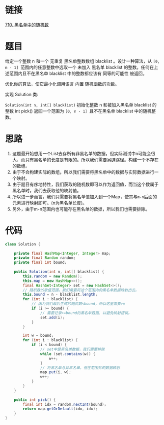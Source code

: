 # 链接
[710. 黑名单中的随机数](https://leetcode.cn/problems/random-pick-with-blacklist/)
# 题目
给定一个整数 n 和一个 无重复 黑名单整数数组 blacklist 。设计一种算法，从 `[0, n - 1] `范围内的任意整数中选取一个 未加入 黑名单 blacklist 的整数。任何在上述范围内且不在黑名单 blacklist 中的整数都应该有 同等的可能性 被返回。

优化你的算法，使它最小化调用语言 内置 随机函数的次数。

实现 Solution 类:

`Solution(int n, int[] blacklist)` 初始化整数 n 和被加入黑名单 blacklist 的整数
int pick() 返回一个范围为 `[0, n - 1] `且不在黑名单 blacklist 中的随机整数。
# 思路
1. 这题最开始想用一个List去存所有非黑名单的数据，但实际测试中n可能会很大，而只有黑名单的长度是有限的。所以我们需要另辟蹊径。构建一个不存在的数组。
2. 由于不会构建实际的数组，所以我们需要将黑名单中的数据与实际数据进行一个映射。
3. 由于题目有序地特性，我们获取的随机数即可以作为返回值，而当这个数属于黑名单时，我们去获取他的映射值。
4. 所以进一步而言，我们只需要将黑名单值加入到一个Map，使其与`m-n`后面的元素进行映射即可。(n为黑名单长度)。
5. 另外，由于m-n范围内也可能存在黑名单的数据，所以我们也需要排除。
# 代码

```java
class Solution {  
  
    private final HashMap<Integer, Integer> map;  
    private final Random random;  
    private final int bound;  
  
    public Solution(int n, int[] blacklist) {  
        this.random = new Random();  
        this.map = new HashMap<>();  
        final HashSet<Integer> set = new HashSet<>();  
        // 随机数的取值范围。我们需要将这个范围内的黑名单数据映射出去。  
        this.bound = n - blacklist.length;  
        for (int i : blacklist) {  
            // 因为我们最后生成的随机数<bound，所以这里需要>=  
            if (i >= bound) {  
                // 需要记录>=bound的黑名单数据，以避免映射错误。  
                set.add(i);  
            }  
        }  

        int w = bound;  
        for (int i : blacklist) {  
            if (i < bound) {  
                // set中是黑名单数据，我们需要排除  
                while (set.contains(w)) {  
                    w++;  
                }  
                // 将黑名单与非黑名单，但在范围外的数据映射  
                map.put(i, w);  
                w++;  
            }  
        }  
    }  
  
    public int pick() {  
        final int idx = random.nextInt(bound);  
        return map.getOrDefault(idx, idx);  
    }  
}
```
